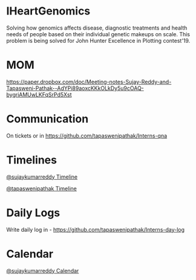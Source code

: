 # IHeartGenomics
Solving how genomics affects disease, diagnostic treatments and health needs of people based on their individual genetic makeups on scale. This problem is being solved for John Hunter Excellence in Plotting contest'19.


# MOM

https://paper.dropbox.com/doc/Meeting-notes-Sujay-Reddy-and-Tapasweni-Pathak--AdYPi89aoxcKKkOLkDy5u9cOAQ-bygriAMUwLKFqSrPd5Xst

# Communication

On tickets or in https://github.com/tapaswenipathak/Interns-qna

# Timelines

[@sujaykumarreddy Timeline]()

[@tapaswenipathak Timeline]()

# Daily Logs

Write daily log in - https://github.com/tapaswenipathak/Interns-day-log

# Calendar

[@sujaykumarreddy Calendar](https://calendly.com/sujay0399/15min)
